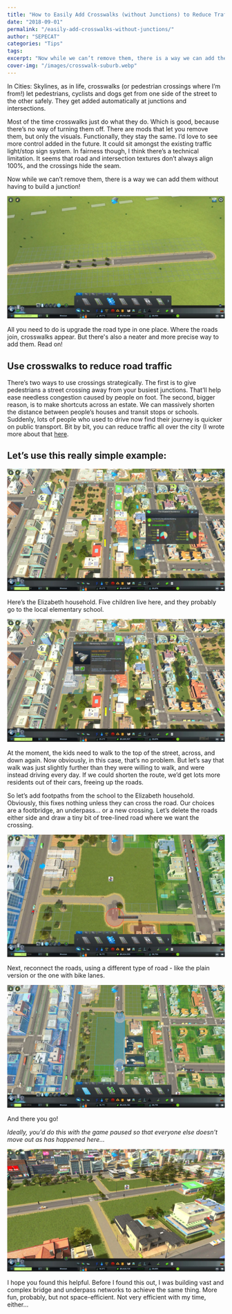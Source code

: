```yaml
---
title: "How to Easily Add Crosswalks (without Junctions) to Reduce Traffic"
date: "2018-09-01"
permalink: "/easily-add-crosswalks-without-junctions/"
author: "SEPECAT"
categories: "Tips"
tags:
excerpt: "Now while we can’t remove them, there is a way we can add them without having to build a junction!"
cover-img: "/images/crosswalk-suburb.webp"
---
```


In Cities: Skylines, as in life, crosswalks (or pedestrian crossings where I’m from!) let pedestrians, cyclists and dogs get from one side of the street to the other safely. They get added automatically at junctions and intersections.

Most of the time crosswalks just do what they do. Which is good, because there’s no way of turning them off. There are mods that let you remove them, but only the visuals. Functionally, they stay the same.
I’d love to see more control added in the future. It could sit amongst the existing traffic light/stop sign system. In fairness though, I think there’s a technical limitation. It seems that road and intersection textures don’t always align 100%, and the crossings hide the seam.

Now while we can’t remove them, there is a way we can add them without having to build a junction! 

![Upgrade road for crosswalks](/images/upgrade-for-crosswalk.webp)

All you need to do is upgrade the road type in one place. Where the roads join, crosswalks appear. But there's also a neater and more precise way to add them. Read on!

## Use crosswalks to reduce road traffic

There’s two ways to use crossings strategically. The first is to give pedestrians a street crossing away from your busiest junctions. That’ll help ease needless congestion caused by people on foot.
The second, bigger reason, is to make shortcuts across an estate. We can massively shorten the distance between people’s houses and transit stops or schools. Suddenly, lots of people who used to drive now find their journey is quicker on public transport. Bit by bit, you can reduce traffic all over the city (I wrote more about that [here](/reduce-manage-traffic-cities-skylines/).

## Let’s use this really simple example:

![Low density suburb](/images/low-densityhousing.webp)

Here’s the Elizabeth household. Five children live here, and they probably go to the local elementary school.

![Elementary school](/images/elementary-school.webp)

At the moment, the kids need to walk to the top of the street, across, and down again. Now obviously, in this case, that’s no problem. But let’s say that walk was just slightly further than they were willing to walk, and were instead driving every day. If we could shorten the route, we’d get lots more residents out of their cars, freeing up the roads.

So let’s add footpaths from the school to the Elizabeth household. Obviously, this fixes nothing unless they can cross the road. Our choices are a footbridge, an underpass… or a new crossing. Let’s delete the roads either side and draw a tiny bit of tree-lined road where we want the crossing.

![Adding a crosswalk with no junction](/images/creating-crosswalk.webp)

Next, reconnect the roads, using a different type of road - like the plain version or the one with bike lanes.

![Adding a crosswalk](/images/reconnect-the-roads.webp)

And there you go!

*Ideally, you'd do this with the game paused so that everyone else doesn't move out as has happened here...*

![Crosswalk without junction](/images/crosswalk-suburb2.webp)

I hope you found this helpful. Before I found this out, I was building vast and complex bridge and underpass networks to achieve the same thing. More fun, probably, but not space-efficient. Not very efficient with my time, either...